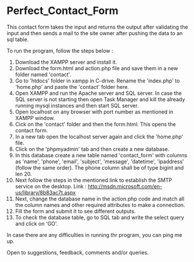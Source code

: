 # Perfect_Contact_Form

This contact form takes the input and returns the output after validating the input and then sends a mail to the site owner after pushing the data to an sql table.  

To run the program, follow the steps below :  
  
1. Download the XAMPP server and install it.
2. Download the form.html and action.php file and save them in a new folder named 'contact'.  
3. Go to 'htdocs' folder in xampp in C-drive. Rename the 'index.php' to 'home.php' and paste the 'contact' folder here.
4. Open XAMPP and run the Apache server and SQL server. In case the SQL server is not starting then open Task Manager and kill the already running mysql instances and then start SQL server.
5. Open localhost on any browser with port number as mentioned in XAMPP window.
6. Cick on the 'contact' folder and then the form.html. This opens the contact form.  
7. In a new tab open the localhost server again and click the 'home.php' file.
8. Click on the 'phpmyadmin' tab and then create a new database.
9. In this database create a new table named 'contact_form' with columns as 'name', 'phone', 'email', 'subject', 'message', 'datetime', 'ipaddress' (follow the same order). The phone column shall be of type bigint and len 20.
10. Next follow the steps in the mentioned link to establish the SMTP service on the desktop. Link : http://msdn.microsoft.com/en-us/library/8b83ac7t.aspx
11. Next, change the database name in the action.php code and match all the column names and other required attributes to make a connection.
12. Fill the form and submit it to see different outputs.
13. To check the database table, go to SQL tab and write the select query and click on 'GO'.


In case there are any difficulties in running thr program, you can ping me up.  
  
Open to suggestions, feedback, comments and/or queries.
